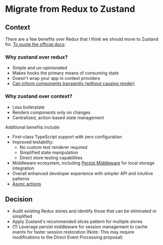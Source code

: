 # Migrate from Redux to Zustand

## Context

There are a few benefits over Redux that I think we should move to Zustand for. [To quote the official docs](https://github.com/pmndrs/zustand?tab=readme-ov-file#why-zustand-over-redux):

### Why zustand over redux?

- Simple and un-opinionated
- Makes hooks the primary means of consuming state
- Doesn't wrap your app in context providers
- [Can inform components transiently (without causing render)](https://github.com/pmndrs/zustand?tab=readme-ov-file#transient-updates-for-often-occurring-state-changes)

### Why zustand over context?

- Less boilerplate
- Renders components only on changes
- Centralized, action-based state management

Additional benefits include:

- First-class TypeScript support with zero configuration
- Improved testability:
  - No custom test renderer required
  - Simplified state manipulation
  - Direct store testing capabilities
- Middleware ecosystem, including [Persist Middleware](https://github.com/pmndrs/zustand/blob/main/docs/integrations/persisting-store-data.md) for local storage integration
- Overall enhanced developer experience with simpler API and intuitive patterns
- [Async actions](https://github.com/pmndrs/zustand?tab=readme-ov-file#async-actions)

## Decision

- Audit existing Redux stores and identify those that can be eliminated or simplified
- Apply Zustand's recommended slices pattern for multiple stores
- (?) Leverage persist middleware for session management to cache events for faster session restoration (Note: This may require modifications to the Direct Event Processing proposal)
